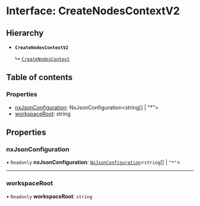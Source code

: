 # Interface: CreateNodesContextV2

## Hierarchy

- **`CreateNodesContextV2`**

  ↳ [`CreateNodesContext`](../../reference/core-api/devkit/documents/CreateNodesContext)

## Table of contents

### Properties

- [nxJsonConfiguration](../../reference/core-api/devkit/documents/CreateNodesContextV2#nxjsonconfiguration): NxJsonConfiguration<string[] | "\*">
- [workspaceRoot](../../reference/core-api/devkit/documents/CreateNodesContextV2#workspaceroot): string

## Properties

### nxJsonConfiguration

• `Readonly` **nxJsonConfiguration**: [`NxJsonConfiguration`](../../reference/core-api/devkit/documents/NxJsonConfiguration)\<`string`[] \| `"*"`\>

---

### workspaceRoot

• `Readonly` **workspaceRoot**: `string`
